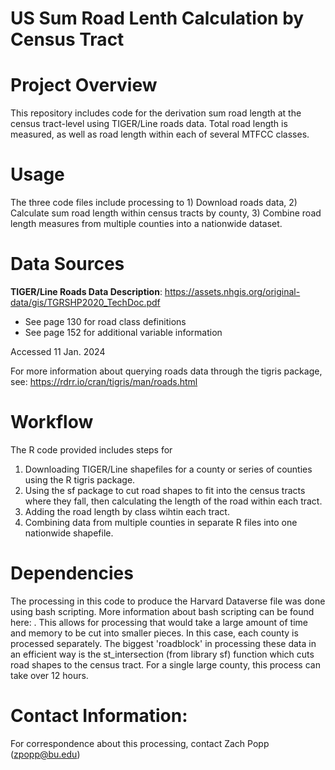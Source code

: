 # US Sum Road Lenth Calculation by Census Tract

# Project Overview
This repository includes code for the derivation sum road length at the census tract-level using TIGER/Line roads data. Total road length is measured, as well as road length within each of several MTFCC classes.

# Usage
The three code files include processing to 1) Download roads data, 2) Calculate sum road length within census tracts by county, 3) Combine road length measures from multiple counties into a nationwide dataset.

# Data Sources
**TIGER/Line Roads Data Description**: 	https://assets.nhgis.org/original-data/gis/TGRSHP2020_TechDoc.pdf 
- See page 130 for road class definitions 
- See page 152 for additional variable information

Accessed 11 Jan. 2024 

For more information about querying roads data through the tigris package, see: https://rdrr.io/cran/tigris/man/roads.html
	
# Workflow
The R code provided includes steps for 
  1) Downloading TIGER/Line shapefiles for a county or series of counties using the R tigris package. 
  2) Using the sf package to cut road shapes to fit into the census tracts where they fall, then calculating the length of the road within each tract. 
  3) Adding the road length by class wihtin each tract. 
  4) Combining data from multiple counties in separate R files into one nationwide shapefile.

# Dependencies
The processing in this code to produce the Harvard Dataverse file was done using bash scripting. More information about bash scripting can be found here: . This allows for processing that would take a large amount of time and memory to be cut into smaller pieces. In this case, each county is processed separately. The biggest 'roadblock' in processing these data in an efficient way is the st_intersection (from library sf) function which cuts road shapes to the census tract. For a single large county, this process can take over 12 hours. 

# Contact Information: 
For correspondence about this processing, contact Zach Popp (zpopp@bu.edu)

